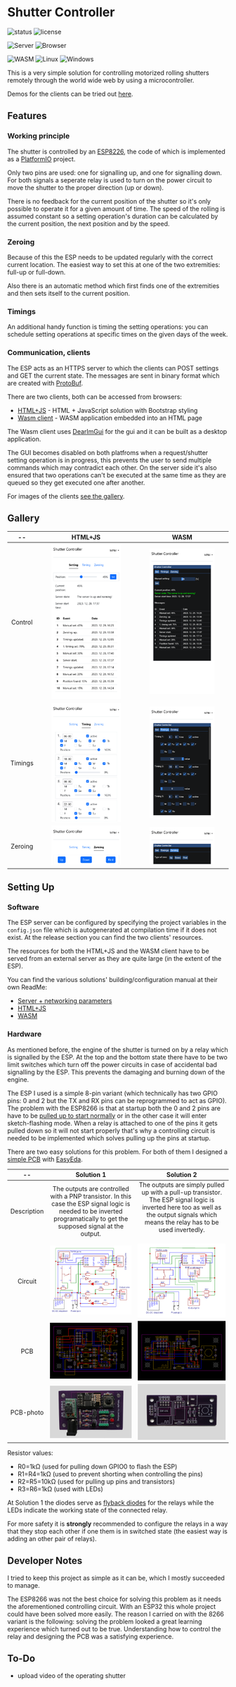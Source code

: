 # Shutter Controller

![status](https://badgen.net/badge/status/finished/green) ![license](https://badgen.net/github/license/Ma-Pe-Ma/Shutter-Controller)

![Server](https://github.com/Ma-Pe-Ma/Shutter-Controller/actions/workflows/platformio-server.yaml/badge.svg)  ![Browser](https://badgen.net/badge/HTML+JS%20client/working/green) 

![WASM](https://github.com/Ma-Pe-Ma/Shutter-Controller/actions/workflows/cmake-wasm.yml/badge.svg) ![Linux](https://github.com/Ma-Pe-Ma/Shutter-Controller/actions/workflows/cmake-linux.yml/badge.svg) ![Windows](https://github.com/Ma-Pe-Ma/Shutter-Controller/actions/workflows/cmake-windows.yml/badge.svg)

This is a very simple solution for controlling motorized rolling shutters remotely through the world wide web by using a microcontroller.

Demos for the clients can be tried out [here](https://mapema.hu/wasm/shutter-controller/HtmlJsClient.html).

## Features

### Working principle
The shutter is controlled by an [ESP8226](https://www.espressif.com/en/products/socs/esp8266), the code of which is implemented as a [PlatformIO](https://platformio.org/) project. 

Only two pins are used: one for signalling up, and one for signalling down. For both signals a seperate relay is used to turn on the power circuit to move the shutter to the proper direction (up or down).

There is no feedback for the current position of the shutter so it's only possible to operate it for a given amount of time. The speed of the rolling is assumed constant so a setting operation's duration can be calculated by the current position, the next position and by the speed.

### Zeroing
Because of this the ESP needs to be updated regularly with the correct current location. The easiest way to set this at one of the two extremities: full-up or full-down.

Also there is an automatic method which first finds one of the extremities and then sets itself to the current position.

### Timings
An additional handy function is timing the setting operations: you can schedule setting operations at specific times on the given days of the week.

### Communication, clients
The ESP acts as an HTTPS server to which the clients can POST settings and GET the current state. The messages are sent in binary format which are created with [ProtoBuf](https://protobuf.dev/).

There are two clients, both can be accessed from browsers: 
* [HTML+JS](./HTML+JS-client/) - HTML + JavaScript solution with Bootstrap styling
* [Wasm client](./Wasm-client) - WASM application embedded into an HTML page

The Wasm client uses [DearImGui](https://github.com/ocornut/imgui) for the gui and it can be built as a desktop application.

The GUI becomes disabled on both platfroms when a request/shutter setting operation is in progress, this prevents the user to send multiple commands which may contradict each other. On the server side it's also ensured that two operations can't be executed at the same time as they are queued so they get executed one after another.

For images of the clients [see the gallery](#gallery).

## Gallery

   --   |   HTML+JS   |  WASM
|:----------------------:|:----------------------:|:----------------------:
Control | <img src="./Images/HTML+JS client/set.png" alt="drawing" width="75%"/> | <img src="./Images/Wasm client/set.png" alt="drawing" width="75%"/>
Timings | <img src="./Images/HTML+JS client/timings.png" alt="drawing" width="75%"/> | <img src="./Images/Wasm client/timings.png" alt="drawing" width="75%"/>
Zeroing | <img src="./Images/HTML+JS client/zeroing.png" alt="drawing" width="75%"/> | <img src="./Images/Wasm client/zeroing.png" alt="drawing" width="75%"/>

## Setting Up 
### Software

The ESP server can be configured by specifying the project variables in the `config.json` file which is autogenerated at compilation time if it does not exist.
At the release section you can find the two clients' resources. 

The resources for both the HTML+JS and the WASM client have to be served from an external server as they are quite large (in the extent of the ESP). 

You can find the various solutions' building/configuration manual at their own ReadMe:
* [Server + networking parameters](./ESP8266_Server/ReadMe.md)
* [HTML+JS](./HTML+JS-client/ReadMe.md)
* [WASM](./Wasm-client/ReadMe.md)

### Hardware

As mentioned before, the engine of the shutter is turned on by a relay which is signalled by the ESP. At the top and the bottom state there have to be two limit switches which turn off the power circuits in case of accidental bad signalling by the ESP. This prevents the damaging and burning down of the engine.

The ESP I used is a simple 8-pin variant (which technically has two GPIO pins: 0 and 2 but the TX and RX pins can be reprogrammed to act as GPIO). The problem with the ESP8266 is that at startup both the 0 and 2 pins are have to be [pulled up to start normally](https://www.esp8266.com/wiki/doku.php?id=esp8266_gpio_pin_allocations#pin_functions) or in the other case it will enter sketch-flashing mode. When a relay is attached to one of the pins it gets pulled down so it will not start properly that's why a controlling circuit is needed to be implemented which solves pulling up the pins at startup.

There are two easy solutions for this problem. For both of them I designed a [simple PCB](./Controlling%20Circuit/) with [EasyEda](https://easyeda.com/).

   --   |   Solution 1   |  Solution 2
:-------------------------:|:-------------------------:|:-------------------------:
Description | The outputs are controlled with a PNP transistor. In this case the ESP signal logic is needed to be inverted programatically to get the supposed signal at the output.  | The outputs are simply pulled up with a pull-up transistor. The ESP signal logic is inverted here too as well as the output signals which means the relay has to be used invertedly. &nbsp;&nbsp;&nbsp;&nbsp;&nbsp;&nbsp;&nbsp;&nbsp;&nbsp;&nbsp;&nbsp;&nbsp;&nbsp;&nbsp;&nbsp;&nbsp;&nbsp;&nbsp;&nbsp;&nbsp;&nbsp;&nbsp;&nbsp;&nbsp;&nbsp;&nbsp;
Circuit | <img src="./Images/Hardware/Circuit-1.png" alt="drawing"/>  |  <img src="./Images/Hardware/Circuit-2.png" alt="drawing"/>
PCB | <img src="./Images/Hardware/PCB-1.png" alt="drawing"/>  |  <img src="./Images/Hardware/PCB-2.png" alt="drawing"/>
PCB-photo | <img src="./Images/Hardware/PCB-1-photo.png" alt="drawing"/>  |  <img src="./Images/Hardware/PCB-2-photo.png" alt="drawing"/>

Resistor values:
* R0=1kΩ (used for pulling down GPIO0 to flash the ESP)
* R1=R4=1kΩ (used to prevent shorting when controlling the pins)
* R2=R5=10kΩ (used for pulling up pins and transistors)
* R3=R6=1kΩ (used with LEDs)

At Solution 1 the diodes serve as [flyback diodes](https://en.wikipedia.org/wiki/Flyback_diode) for the relays while the LEDs indicate the working state of the connected relay. 

For more safety it is **strongly** recommended to configure the relays in a way that they stop each other if one them is in switched state (the easiest way is adding an other pair of relays).

## Developer Notes
I tried to keep this project as simple as it can be, which I mostly succeeded to manage.

The ESP8266 was not the best choice for solving this problem as it needs the aforementioned controlling circuit. With an ESP32 this whole project could have been solved more easily. The reason I carried on with the 8266 variant is the following: solving the problem looked a great learning experience which turned out to be true. Understanding how to control the relay and designing the PCB was a satisfying experience.

## To-Do
* upload video of the operating shutter
